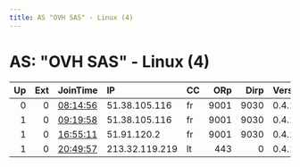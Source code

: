 ```yaml
---
title: AS "OVH SAS" - Linux (4)
---
```


# AS: "OVH SAS" - Linux (4)

|   Up |   Ext | JoinTime                                                                                            | IP             | CC   |   ORp |   Dirp | Version   | Contact                  | Nickname    |   eFamMembers |
|-----:|------:|:----------------------------------------------------------------------------------------------------|:---------------|:-----|------:|-------:|:----------|:-------------------------|:------------|--------------:|
|    0 |     0 | [08:14:56](https://metrics.torproject.org/rs.html#details/99FBD8B75641F472ED53261E35B1698FB84EDB46) | 51.38.105.116  | fr   |  9001 |   9030 | 0.4.1.6   | fynnsh at cock dot li to | fynnshRelay |             1 |
|    1 |     0 | [09:19:58](https://metrics.torproject.org/rs.html#details/CD0CA799E3DEFB42CDB5C01EA3608E44BDF4034F) | 51.38.105.116  | fr   |  9001 |   9030 | 0.4.1.6   | fynnsh at cock dot li to | fynnshRelay |             1 |
|    1 |     0 | [16:55:11](https://metrics.torproject.org/rs.html#details/B3FCF2FD6554F8980206EBDF1AF2860195C245B8) | 51.91.120.2    | fr   |  9001 |   9030 | 0.4.1.6   | vindow dot mail at gmail | 5iwek       |             1 |
|    1 |     0 | [20:49:57](https://metrics.torproject.org/rs.html#details/2F5DB3B261419EA7176F5DA4727215A42F482915) | 213.32.119.219 | lt   |   443 |      0 | 0.4.1.6   | teamblack@liquidmail.de  | Alienzone   |             1 |
